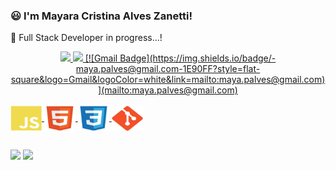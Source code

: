 ### 😃 I'm Mayara  Cristina  Alves Zanetti!

👏 Full Stack Developer in progress...! <br />

<div align="center">
  <a href="https://github.com/MayaraCristinaAlvesZanetti">
  <img height="180em" src="https://github-readme-stats.vercel.app/api?username=MayaraCristinaAlvesZanetti&show_icons=true&theme=dracula&include_all_commits=true&count_private=true"/>
  <img height="180em" src="https://github-readme-stats.vercel.app/api/top-langs/?username=MayaraCristinaAlvesZanetti&layout=compact&langs_count=7&theme=dracula"/>
  [![Gmail Badge](https://img.shields.io/badge/-maya.palves@gmail.com-1E90FF?style=flat-square&logo=Gmail&logoColor=white&link=mailto:maya.palves@gmail.com)](mailto:maya.palves@gmail.com)
</div>
  
<div style="display: inline_block"><br>
  <img align="center" alt="Mayara-js" height="40" width="50" src="https://raw.githubusercontent.com/devicons/devicon/master/icons/javascript/javascript-plain.svg">
  <img align="center" alt="Mayara-HTML5" height="40" width="50" src="https://raw.githubusercontent.com/devicons/devicon/master/icons/html5/html5-original.svg">
  <img align="center" alt="Mayara-CSS" height="40" width="50" src="https://raw.githubusercontent.com/devicons/devicon/master/icons/css3/css3-original.svg">
  <img align="center" alt="Mayara-CSS" height="40" width="50" src="https://raw.githubusercontent.com/devicons/devicon/master/icons/git/git-original.svg">
  </div>
  
  ##
  
 <div> 
 <a href="https://instagram.com/mayc_alves" target="_blank"><img src="https://img.shields.io/badge/-Instagram-%23E4405F?style=for-the-badge&logo=instagram&logoColor=white" target="_blank"></a>
 <a href="https://www.linkedin.com/in/mayara-cristina-alves-zanetti-b21a561b9/" target="_blank"><img src="https://img.shields.io/badge/-LinkedIn-%230077B5?style=for-the-badge&logo=linkedin&logoColor=white" target="_blank"></a> 
  </div>

  
  
  
